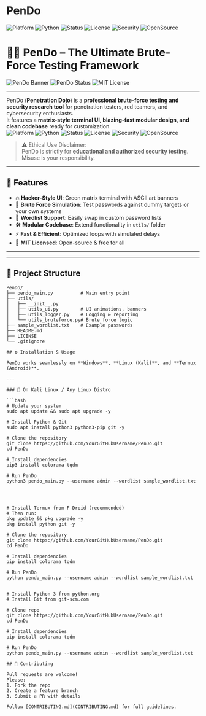 # PenDo
![Platform](https://img.shields.io/badge/Platform-Windows%20%7C%20Linux%20%7C%20Termux-green)
![Python](https://img.shields.io/badge/Python-3.8+-blue)
![Status](https://img.shields.io/badge/Status-Active-brightgreen)
![License](https://img.shields.io/badge/License-MIT-lightgrey)
![Security](https://img.shields.io/badge/Security-Toolkit-orange)
![OpenSource](https://img.shields.io/badge/Open%20Source-Yes-blueviolet)

# 🕵️‍♂️ PenDo – The Ultimate Brute-Force Testing Framework

![PenDo Banner](https://img.shields.io/badge/Security-Research-green)
![PenDo Status](https://img.shields.io/badge/Status-Active-brightgreen)
![MIT License](https://img.shields.io/badge/License-MIT-blue)

---

PenDo (**Penetration Dojo**) is a **professional brute-force testing and security research tool** for penetration testers, red teamers, and cybersecurity enthusiasts.  
It features a **matrix-style terminal UI, blazing-fast modular design, and clean codebase** ready for customization.  
![Platform](https://img.shields.io/badge/Platform-Windows%20%7C%20Linux%20%7C%20Termux-green)
![Python](https://img.shields.io/badge/Python-3.8+-blue)
![Status](https://img.shields.io/badge/Status-Active-brightgreen)
![License](https://img.shields.io/badge/License-MIT-lightgrey)
![Security](https://img.shields.io/badge/Security-Toolkit-orange)
![OpenSource](https://img.shields.io/badge/Open%20Source-Yes-blueviolet)

> ⚠️ Ethical Use Disclaimer:  
> PenDo is strictly for **educational and authorized security testing**. Misuse is your responsibility.

---

## 🚀 Features

- 🔥 **Hacker-Style UI**: Green matrix terminal with ASCII art banners  
- 🔑 **Brute Force Simulation**: Test passwords against dummy targets or your own systems  
- 📂 **Wordlist Support**: Easily swap in custom password lists  
- 🛠 **Modular Codebase**: Extend functionality in `utils/` folder  
- ⚡ **Fast & Efficient**: Optimized loops with simulated delays  
- 📜 **MIT Licensed**: Open-source & free for all

---

---

## 🧩 Project Structure

```text
PenDo/
├── pendo_main.py          # Main entry point
├── utils/
│   ├── __init__.py
│   ├── utils_ui.py        # UI animations, banners
│   ├── utils_logger.py    # Logging & reporting
│   └── utils_bruteforce.py# Brute force logic
├── sample_wordlist.txt    # Example passwords
├── README.md
├── LICENSE
└── .gitignore

## ⚙️ Installation & Usage

PenDo works seamlessly on **Windows**, **Linux (Kali)**, and **Termux (Android)**.  

---

### 🔹 On Kali Linux / Any Linux Distro

```bash
# Update your system
sudo apt update && sudo apt upgrade -y

# Install Python & Git
sudo apt install python3 python3-pip git -y

# Clone the repository
git clone https://github.com/YourGitHubUsername/PenDo.git
cd PenDo

# Install dependencies
pip3 install colorama tqdm

# Run PenDo
python3 pendo_main.py --username admin --wordlist sample_wordlist.txt




# Install Termux from F-Droid (recommended)
# Then run:
pkg update && pkg upgrade -y
pkg install python git -y

# Clone the repository
git clone https://github.com/YourGitHubUsername/PenDo.git
cd PenDo

# Install dependencies
pip install colorama tqdm

# Run PenDo
python pendo_main.py --username admin --wordlist sample_wordlist.txt


# Install Python 3 from python.org
# Install Git from git-scm.com

# Clone repo
git clone https://github.com/YourGitHubUsername/PenDo.git
cd PenDo

# Install dependencies
pip install colorama tqdm

# Run PenDo
python pendo_main.py --username admin --wordlist sample_wordlist.txt

## 🤝 Contributing

Pull requests are welcome!  
Please:
1. Fork the repo
2. Create a feature branch
3. Submit a PR with details

Follow [CONTRIBUTING.md](CONTRIBUTING.md) for full guidelines.




